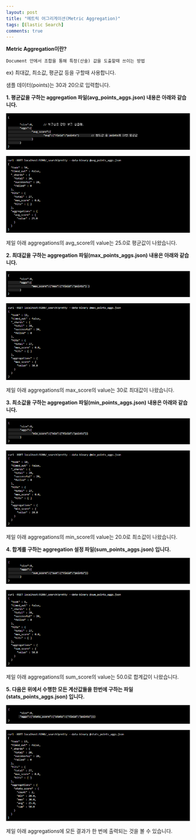 ```yaml
---
layout: post
title: "메트릭 어그리게이션(Metric Aggregation)"
tags: [Elastic Search]
comments: true
---
```


**Metric Aggregation이란?**


`Document 안에서 조합을 통해 특정(산술) 값을 도출할때 쓰이는 방법`

ex) 최대값, 최소값, 평균값 등을 구할때 사용합니다. 

샘플 데이터(points)는 30과 20으로 입력합니다.



**1. 평균값을 구하는 aggregation 파일(avg_points_aggs.json) 내용은 아래와 같습니다.**


![frozen Lake WorldS](../images/ELK_posts_image02.png)


![frozen Lake WorldS](../images/ELK_posts_image03.png)

제일 아래 aggregations의 avg_score의 value는 25.0로 평균값이 나왔습니다.


**2. 최대값을 구하는 aggregation 파일(max_points_aggs.json) 내용은 아래와 같습니다.**


![frozen Lake WorldS](../images/ELK_posts_image04.png)


![frozen Lake WorldS](../images/ELK_posts_image05.png)


제일 아래 aggregations의 max_score의 value는 30로 최대값이 나왔습니다.


**3. 최소값을 구하는 aggregation 파일(min_points_aggs.json) 내용은 아래와 같습니다.**


![frozen Lake WorldS](../images/ELK_posts_image06.png)


![frozen Lake WorldS](../images/ELK_posts_image07.png)

 
제일 아래 aggregations의 min_score의 value는 20.0로 최소값이 나왔습니다.


**4. 합계를 구하는 aggregation 설정 파일(sum_points_aggs.json) 입니다.**


![frozen Lake WorldS](../images/ELK_posts_image08.png)


![frozen Lake WorldS](../images/ELK_posts_image09.png)


제일 아래 aggregations의 sum_score의 value는 50.0로 합계값이 나왔습니다.



**5. 다음은 위에서 수행한 모든 계산값들을 한번에 구하는 파일(stats_points_aggs.json) 입니다.**


![frozen Lake WorldS](../images/ELK_posts_image10.png)


![frozen Lake WorldS](../images/ELK_posts_image11.png)


제일 아래 aggregations에 모든 결과가 한 번에 출력되는 것을 볼 수 있습니다.
